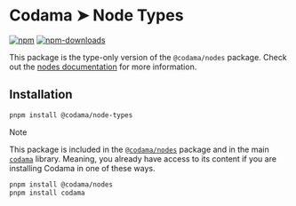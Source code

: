 # Codama ➤ Node Types

[![npm][npm-image]][npm-url]
[![npm-downloads][npm-downloads-image]][npm-url]

[npm-downloads-image]: https://img.shields.io/npm/dm/@codama/node-types.svg?style=flat
[npm-image]: https://img.shields.io/npm/v/@codama/node-types.svg?style=flat&label=%40codama%2Fnode-types
[npm-url]: https://www.npmjs.com/package/@codama/node-types

This package is the type-only version of the `@codama/nodes` package. Check out the [nodes documentation](../nodes) for more information.

## Installation

```sh
pnpm install @codama/node-types
```

> [!NOTE]
> This package is included in the [`@codama/nodes`](../nodes) package and in the main [`codama`](../library) library. Meaning, you already have access to its content if you are installing Codama in one of these ways.
>
> ```sh
> pnpm install @codama/nodes
> pnpm install codama
> ```
